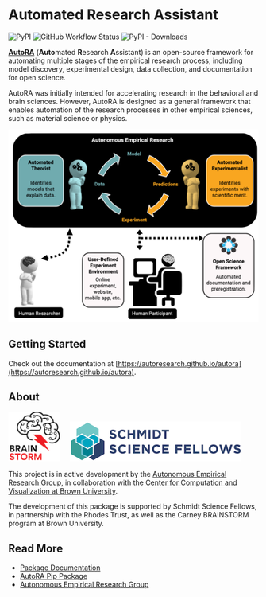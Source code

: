 # Automated Research Assistant

![PyPI](https://img.shields.io/pypi/v/autora)
![GitHub Workflow Status](https://img.shields.io/github/actions/workflow/status/autoresearch/autora/test-pytest.yml)
![PyPI - Downloads](https://img.shields.io/pypi/dm/autora)

<b>[AutoRA](https://pypi.org/project/autora/)</b> (<b>Auto</b>mated <b>R</b>esearch <b>A</b>ssistant) is an open-source framework for 
automating multiple stages of the empirical research process, including model discovery, experimental design, data collection, and documentation for open science. 

AutoRA was initially intended for accelerating research in the behavioral and brain sciences. However, AutoRA is designed as a general framework that enables automation of the research processes in other empirical sciences, such as material science or physics.

![Autonomous Empirical Research Paradigm](https://github.com/AutoResearch/autora/raw/main/docs/img/overview.png)

## Getting Started

Check out the documentation at 
[https://autoresearch.github.io/autora](https://autoresearch.github.io/autora).

## About

<a href="https://ccbs.carney.brown.edu/brainstorm"><img src="docs/img/brainstorm.png" alt="BRAINSTORM Program" height="100"></img></a>&nbsp;&nbsp;&nbsp;&nbsp;
<a href="https://schmidtsciencefellows.org/"><img src="docs/img/ssf.png" alt="BRAINSTORM Program" height="80"></img></a>

This project is in active development by 
the [Autonomous Empirical Research Group](http://empiricalresearch.ai), 
in collaboration with the [Center for Computation and Visualization at Brown University](https://ccv.brown.edu).

The development of this package is supported by Schmidt Science Fellows, in partnership with the Rhodes Trust, as well as the Carney BRAINSTORM program at Brown University.

## Read More

- [Package Documentation](https://autoresearch.github.io/autora/)
- [AutoRA Pip Package](https://pypi.org/project/autora/)
- [Autonomous Empirical Research Group](http://www.empiricalresearch.ai)

